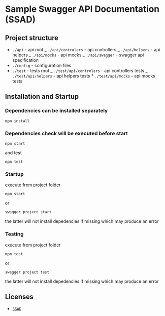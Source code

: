 # Sample Swagger API Documentation (SSAD)

## Project structure

- `./api` - api root
  _ `./api/controlers` - api controllers
  _ `./api/helpers` - api helpers
  _ `./api/mocks` - api mocks
  _ `./api/swagger` - swagger api specification
- `./config` - configuration files
- `./test` - tests root
  _ `./test/api/controlers` - api controllers tests
  _ `./test/api/helpers` - api helpers tests \* `./test/api/mocks` - api mocks tests

## Installation and Startup

### Dependencies can be installed separately

```
npm install
```

### Dependencies check will be executed before start

```
npm start
```

and test

```
npm test
```

### Startup

execute from project folder

```
npm start
```

or

```
swagger project start
```

the latter will not install depedencies if missing which may produce an error

### Testing

execute from project folder

```
npm test
```

or

```
swagger project test
```

the latter will not install depedencies if missing which may produce an error

## Licenses

- [`SSAD`](LICENSE)
